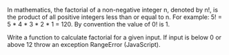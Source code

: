 In mathematics, the factorial of a non-negative integer n, denoted by n!, is the product of all positive integers less than or equal to n. 
For example: 5! = 5 * 4 * 3 * 2 * 1 = 120. By convention the value of 0! is 1.

Write a function to calculate factorial for a given input. If input is below 0 or above 12 throw an exception RangeError (JavaScript).